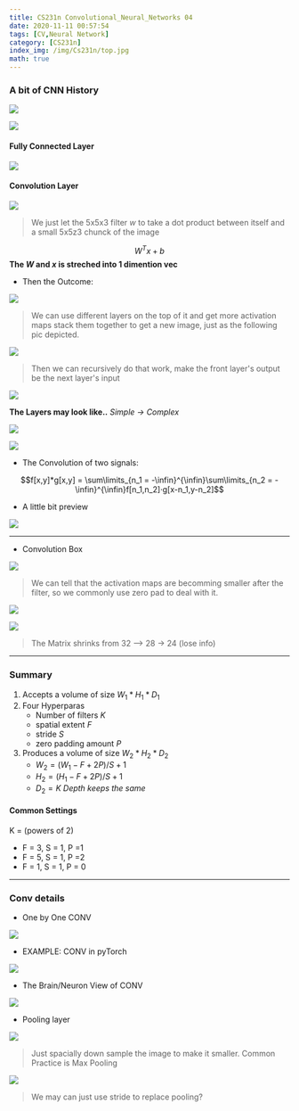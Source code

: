```yaml
---
title: CS231n Convolutional_Neural_Networks 04
date: 2020-11-11 00:57:54
tags: [CV,Neural Network]
category: [CS231n]
index_img: /img/Cs231n/top.jpg
math: true
---
```


### A bit of CNN History

![](https://s1.ax1x.com/2020/11/11/BOGJ5n.png)

![](https://s1.ax1x.com/2020/11/11/BOGGUs.png)

#### Fully Connected Layer

![](https://s1.ax1x.com/2020/11/11/BOGlDg.png)

#### Convolution Layer

![](https://s1.ax1x.com/2020/11/11/BOG1bQ.png)

> We just let the 5x5x3 filter $w$ to take a dot product between itself and a small 5x5z3 chunck of the image

$$W^Tx+b$$
**The $W$ and $x$ is streched into 1 dimention vec**

- Then the Outcome:

![](https://s1.ax1x.com/2020/11/11/BOG8Ej.png)

> We can use different layers on the top of it and get more activation maps stack them together to get a new image, just as the following pic depicted.

![](https://s1.ax1x.com/2020/11/11/BOGtCq.png)

> Then we can recursively do that work, make the front layer's output be the next layer's input

![](https://s1.ax1x.com/2020/11/11/BOGU2V.png)

**The Layers may look like..**
*Simple -> Complex*
 
![](https://s1.ax1x.com/2020/11/11/BOGN80.png)

![](https://s1.ax1x.com/2020/11/11/BOGrVJ.png)

- The Convolution of two signals:

$$f[x,y]*g[x,y] = \sum\limits_{n_1 = -\infin}^{\infin}\sum\limits_{n_2 = -\infin}^{\infin}f[n_1,n_2]·g[x-n_1,y-n_2]$$

- A little bit preview

![](https://s1.ax1x.com/2020/11/11/BOG0rF.png)

---

- Convolution Box

![](https://s1.ax1x.com/2020/11/11/BOGwKU.png)

> We can tell that the activation maps are becomming smaller after the filter, so we commonly use zero pad to deal with it.

![](https://s1.ax1x.com/2020/11/11/BOGBb4.png)

![](https://s1.ax1x.com/2020/11/11/BOGsa9.png)

> The Matrix shrinks from 32 —> 28 -> 24 (lose info)

---

### Summary
1. Accepts a volume of size $W_1 * H_1 * D_1$
2. Four Hyperparas
    - Number of filters $K$
    - spatial extent $F$
    - stride $S$
    - zero padding amount $P$
3. Produces a volume of size $W_2 * H_2 * D_2$
    - $W_2 = (W_1 - F + 2P)/S + 1$
    - $H_2 = (H_1 - F + 2P)/S + 1$
    - $D_2 = K$ *Depth keeps the same*

#### Common Settings

K = (powers of 2)
- F = 3, S = 1, P =1
- F = 5, S = 1, P =2
- F = 1, S = 1, P = 0 

---

### Conv details

- One by One CONV

![](https://s1.ax1x.com/2020/11/11/BOGy5R.png)

- EXAMPLE: CONV in pyTorch

![](https://s1.ax1x.com/2020/11/11/BOGRxK.png)

- The Brain/Neuron View of CONV

![](https://s1.ax1x.com/2020/11/11/BOG226.png)

- Pooling layer

![](https://s1.ax1x.com/2020/11/11/BOGg8x.png)

> Just spacially down sample the image to make it smaller.
Common Practice is Max Pooling

![](https://s1.ax1x.com/2020/11/11/BOGcP1.png)

> We may can just use stride to replace pooling?


